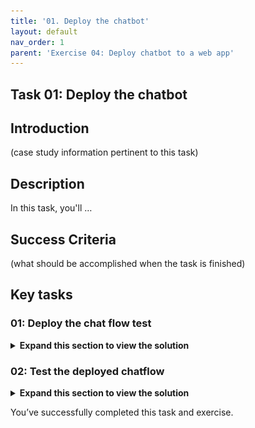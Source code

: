 ```yaml
---
title: '01. Deploy the chatbot'
layout: default
nav_order: 1
parent: 'Exercise 04: Deploy chatbot to a web app'
---
```


## Task 01: Deploy the chatbot

## Introduction

(case study information pertinent to this task)

## Description

In this task, you'll …

## Success Criteria

(what should be accomplished when the task is finished)

## Key tasks

### 01: Deploy the chat flow test

<details markdown="block">
<summary><strong>Expand this section to view the solution</strong></summary>

1. From the **chatflow1** page, select **Deploy** from the top.

    ![mu3iw823.jpg](../media/mu3iw823.jpg)

1. On the **Basic settings** tab, set the **Endpoint name** to **promptflowtest** and leave all other settings as default.

1. Select **Review + Create**, then select **Create**.

    ![npge2bqb.jpg](../media/npge2bqb.jpg)

</details>

### 02: Test the deployed chatflow

<details markdown="block">
<summary><strong>Expand this section to view the solution</strong></summary>
    
1. Once the deployment has finished, select **Models + endpoints** from the left menu and select **promptflowtest** from the list.

    {: .important }
    > From here, you can access the **Test** tab to test the chat application from the front end.

    ![63i83w7s.jpg](../media/63i83w7s.jpg)

1. Use the **Test** tab to use the chat and run the same query as before:

    ```
    Show me a list of products.
    ```

    - The response  here should be similar to the response when it was run in the chat flow.

1. Select the **Consume** tab at the top of the **promptflowtest** page.

    {: .important }
    > The **Consume** tab has information for consuming the endpoint. You can see the endpoint URL, authentication keys, and consumption options for JavaScript, Python, C#, and JSON.

    ![ckudtbba.jpg](../media/ckudtbba.jpg)

</details>

You’ve successfully completed this task and exercise.
